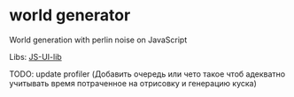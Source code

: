 # world generator
 World generation with perlin noise on JavaScript

Libs:
[JS-UI-lib](https://github.com/thecreeez/JS-UI-lib)

TODO:
update profiler (Добавить очередь или чето такое чтоб адекватно учитывать время потраченное на отрисовку и генерацию куска)